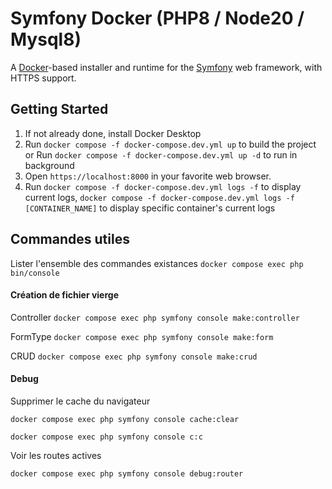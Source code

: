 # Symfony Docker (PHP8 / Node20 / Mysql8)

A [Docker](https://www.docker.com/)-based installer and runtime for the [Symfony](https://symfony.com) web framework, with HTTPS support.

## Getting Started

1. If not already done, install Docker Desktop
2. Run `docker compose -f docker-compose.dev.yml up` to build the project or Run `docker compose -f docker-compose.dev.yml up -d` to run in background
3. Open `https://localhost:8000` in your favorite web browser.
4. Run `docker compose -f docker-compose.dev.yml logs -f` to display current logs, `docker compose -f docker-compose.dev.yml logs -f [CONTAINER_NAME]` to display specific container's current logs

## Commandes utiles
Lister l'ensemble des commandes existances `docker compose exec php bin/console`

#### Création de fichier vierge
Controller `docker compose exec php symfony console make:controller`

FormType `docker compose exec php symfony console make:form`

CRUD `docker compose exec php symfony console make:crud`

#### Debug
Supprimer le cache du navigateur

`docker compose exec php symfony console cache:clear`

`docker compose exec php symfony console c:c`

Voir les routes actives

`docker compose exec php symfony console debug:router`
